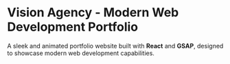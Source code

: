 # Vision Agency - Modern Web Development Portfolio

A sleek and animated portfolio website built with **React** and **GSAP**, designed to showcase modern web development capabilities.  


